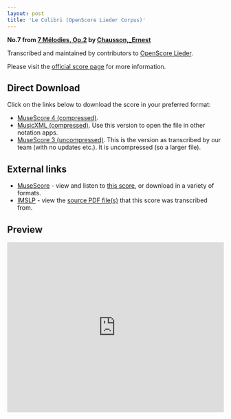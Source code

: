 ```yaml
---
layout: post
title: 'Le Colibri (OpenScore Lieder Corpus)'
---
```


__No.7 from [7 Mélodies, Op.2](https://fourscoreandmore.org/openscore/lieder/Chausson%2C_Ernest/7_M%C3%A9lodies%2C_Op.2/) by [Chausson,_Ernest](https://fourscoreandmore.org/openscore/lieder/Chausson%2C_Ernest)__

Transcribed and maintained by contributors to [OpenScore Lieder].

Please visit the [official score page] for more information.

[official score page]: https://musescore.com/openscore-lieder-corpus/scores/5077780
[OpenScore Lieder]: https://musescore.com/openscore-lieder-corpus

## Direct Download

Click on the links below to download the score in your preferred format:
- [MuseScore 4 (compressed)](https://fourscoreandmore.org/openscore/lieder/Chausson%2C_Ernest/7_M%C3%A9lodies%2C_Op.2/7_Le_Colibri.mscz).
- [MusicXML (compressed)](https://fourscoreandmore.org/openscore/lieder/Chausson%2C_Ernest/7_M%C3%A9lodies%2C_Op.2/7_Le_Colibri.mxl). Use this version to open the file in other notation apps.
- [MuseScore 3 (uncompressed)](https://raw.githubusercontent.com/OpenScore/Lieder/refs/heads/main/scores/Chausson%2C_Ernest/7_M%C3%A9lodies%2C_Op.2/7_Le_Colibri/lc5077780.mscx). This is the version as transcribed by our team (with no updates etc.). It is uncompressed (so a larger file).

## External links

- [MuseScore] - view and listen to [this score][MuseScore], or download in a variety of formats.
- [IMSLP] - view the [source PDF file(s)][IMSLP] that this score was transcribed from.

[MuseScore]: https://musescore.com/score/5077780
[IMSLP]: https://imslp.org/wiki/Special:ReverseLookup/16897

## Preview

<iframe width="100%" height="394" src="https://musescore.com/openscore-lieder-corpus/scores/5077780/embed" frameborder="0" allowfullscreen allow="autoplay; fullscreen"></iframe>
